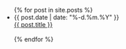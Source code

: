  <ul>
  {% for post in site.posts %}
   <li>
    {{ post.date | date: "%-d.%m.%Y" }}<br><a href="../{{ post.url }}">{{ post.title }}</a>
   </li>
   <br>
  {% endfor %}
 </ul>
